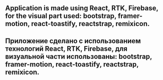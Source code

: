 ## Application is made using React, RTK, Firebase, for the visual part used: bootstrap, framer-motion, react-toastify, reactstrap, remixicon.

## Приложение сделано с использованием технологий React, RTK, Firebase, для визуальной части использованы: bootstrap, framer-motion, react-toastify, reactstrap, remixicon.

